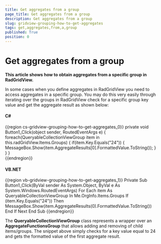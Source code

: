 ```yaml
---
title: Get aggregates from a group
page_title: Get aggregates from a group
description: Get aggregates from a group
slug: gridview-grouping-how-to-get-aggregates
tags: get,aggregates,from,a,group
published: True
position: 0
---
```


# Get aggregates from a group

__This article shows how to obtain aggregates from a specific group in RadGridView.__

In some cases when you define aggregates in RadGridView you need to access aggregates in a specific group. You may do this very easily through iterating over the groups in RadGridView check for a specific group key value and get the aggregate result as shown below:

#### __C#__

{{region cs-gridview-grouping-how-to-get-aggregates_0}}
    private void Button1_Click(object sender, RoutedEventArgs e)
    {
        foreach(QueryableCollectionViewGroup item in this.radGridView.Items.Groups)
        {
            if(item.Key.Equals("24"))
            {
                MessageBox.Show(item.AggregateResults[0].FormattedValue.ToString());
            }
        } 
    }	
{{endregion}}

#### __VB.NET__

{{region vb-gridview-grouping-how-to-get-aggregates_1}}
    Private Sub Button1_Click(ByVal sender As System.Object, ByVal e As System.Windows.RoutedEventArgs)
        For Each item As QueryableCollectionViewGroup In Me.OrgInfo.Items.Groups
            If (item.Key.Equals("24")) Then
                MessageBox.Show(item.AggregateResults(0).FormattedValue.ToString())
            End If
        Next
    End Sub
{{endregion}}

The __QueryableCollectionViewGroup__ class represents a wrapper over an __AggregateFunctionsGroup__ that allows adding and removing of child items/groups.  The snippet above simply checks for a key value equal to 24 and gets the formatted value of the first aggregate result.
        
